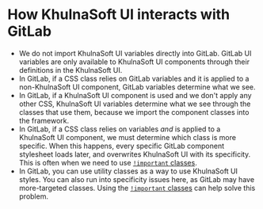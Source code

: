 # How KhulnaSoft UI interacts with GitLab

- We do not import KhulnaSoft UI variables directly into GitLab. GitLab
  UI variables are only available to KhulnaSoft UI components through their
  definitions in the KhulnaSoft UI.
- In GitLab, if a CSS class relies on GitLab variables and it is applied to a
  non-KhulnaSoft UI component, GitLab variables determine what we see.
- In GitLab, if a KhulnaSoft UI component is used and we don't apply any other CSS,
  KhulnaSoft UI variables determine what we see through the classes that use them,
  because we import the component classes into the framework.
- In GitLab, if a CSS class relies on variables *and* is applied to
  a KhulnaSoft UI component, we must determine which class is more specific.
  When this happens, every specific GitLab component stylesheet loads
  later, and overwrites KhulnaSoft UI with its specificity. This is often when we
  need to use [`!important` classes](https://gitlab.com/khulnasoft-org/khulnasoft-ui/-/blob/main/doc/css.md#utility-class-specifity).
- In GitLab, you can use utility classes as a way to use KhulnaSoft UI styles. You
  can also run into specificity issues here, as GitLab may have more-targeted classes.
  Using the
  [`!important` classes](https://gitlab.com/khulnasoft-org/khulnasoft-ui/-/blob/main/doc/css.md#utility-class-specifity)
  can help solve this problem.
